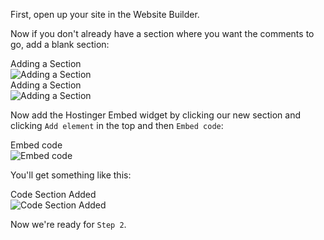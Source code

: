 First, open up your site in the Website Builder.

Now if you don't already have a section where you want the comments to go, add a blank section:

<div class="screenshot white-bg">
    <div class="title">Adding a Section</div>
    <img class="screenshot-image" src="/images/installation-guides/hostiner-step-1-add-section.png" alt="Adding a Section" />
</div>
<div class="screenshot white-bg">
    <div class="title">Adding a Section</div>
    <img class="screenshot-image" src="/images/installation-guides/hostiner-step-1-add-section-2.png" alt="Adding a Section" />
</div>

Now add the Hostinger Embed widget by clicking our new section and clicking `Add element` in the top and then `Embed code`:

<div class="screenshot white-bg">
    <div class="title">Embed code</div>
    <img class="screenshot-image" src="/images/installation-guides/hostiner-step-1-add-section-3.png" alt="Embed code" />
</div>

You'll get something like this:

<div class="screenshot white-bg">
    <div class="title">Code Section Added</div>
    <img class="screenshot-image" src="/images/installation-guides/hostiner-step-1-add-section-4.png" alt="Code Section Added" />
</div>

Now we're ready for `Step 2`.
